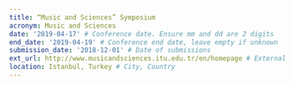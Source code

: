 ```yaml
---
title: “Music and Sciences” Symposium 
acronym: Music and Sciences
date: '2019-04-17' # Conference date. Ensure mm and dd are 2 digits
end_date: '2019-04-19' # Conference end date, leave empty if unknown
submission_date: '2018-12-01' # Date of submissions
ext_url: http://www.musicandsciences.itu.edu.tr/en/homepage # External URL to conference website
location: Istanbul, Turkey # City, Country
---
```


